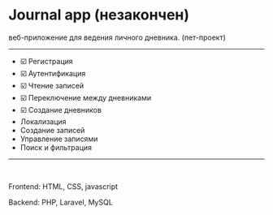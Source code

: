 <h1>Journal app (незакончен)</h1>

<p>веб-приложение для ведения личного дневника. (пет-проект)</p>

<hr>

<ul>
    <li>&#9745;&#65039; Регистрация </li>
    <li>&#9745;&#65039; Аутентификация </li>
    <li>&#9745;&#65039; Чтение записей</li>
    <li>&#9745;&#65039; Переключение между дневниками</li>
    <li>&#9745;&#65039; Создание дневников</li>
    <li>Локализация</li>
    <li>Создание записей</li>
    <li>Управление записями</li>
    <li>Поиск и фильтрация</li>
</ul>

<hr>
<br>

<p>Frontend: HTML, CSS, javascript</p>
<p>Backend: PHP, Laravel, MySQL</p>
